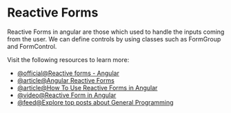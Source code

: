 # Reactive Forms

Reactive Forms in angular are those which used to handle the inputs coming from the user. We can define controls by using classes such as FormGroup and FormControl.

Visit the following resources to learn more:

- [@official@Reactive forms - Angular](https://angular.io/guide/reactive-forms)
- [@article@Angular Reactive Forms](https://www.javatpoint.com/angular-reactive-forms)
- [@article@How To Use Reactive Forms in Angular](https://www.digitalocean.com/community/tutorials/angular-reactive-forms-introduction)
- [@video@Reactive Form in Angular](https://www.youtube.com/watch?v=8k4ctDmVn7w)
- [@feed@Explore top posts about General Programming](https://app.daily.dev/tags/general-programming?ref=roadmapsh)
